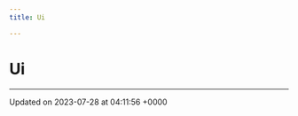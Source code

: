 ```yaml
---
title: Ui

---
```


# Ui








-------------------------------

Updated on 2023-07-28 at 04:11:56 +0000